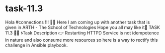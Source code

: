 # task-11.3
Hola #connections !!! 🙋‍♂️  Here I am coming up with another task that is given in ARTH - The School of Technologies Hope you all may like it🙂  TASK 11.3 👨‍🎓  🌀Task Description 👉 Restarting HTTPD Service is not idempotence in nature and also consume more resources so here is a way to rectify this challenge in Ansible playbook.
